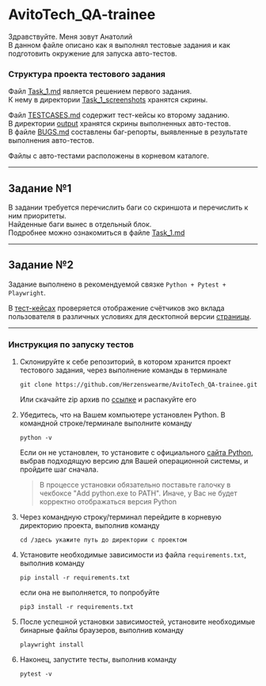 # AvitoTech_QA-trainee

Здравствуйте. Меня зовут Анатолий  
В данном файле описано как я выполнял тестовые задания и как подготовить окружение для запуска авто-тестов.

### Структура проекта тестового задания
Файл [Task_1.md](./Task_1.md) является решением первого задания.  
К нему в директории [Task_1_screenshots](./Task_1_screenshots) хранятся скрины.  

Файл [TESTCASES.md](./TESTCASES.md) содержит тест-кейсы ко второму заданию.  
В директории [output](./output) хранятся скрины выполненных авто-тестов.  
В файле [BUGS.md](./BUGS.md) составлены баг-репорты, выявленные в результате выполнения авто-тестов.  

Файлы с авто-тестами расположены в корневом каталоге. 

---

## Задание №1

В задании требуется перечислить баги со скриншота и перечислить к ним приоритеты.  
Найденные баги вынес в отдельный блок.  
Подробнее можно ознакомиться в файле [Task_1.md](./Task_1.md)

---

## Задание №2

Задание выполнено в рекомендуемой связке `Python + Pytest + Playwright`.  

В [тест-кейсах](./TESTCASES.md) проверяется отображение счётчиков эко вклада пользователя в различных условиях для десктопной версии [страницы](https://www.avito.ru/avito-care/eco-impact).  


---

### Инструкция по запуску тестов
1. Склонируйте к себе репозиторий, в котором хранится проект тестового задания, через выполнение команды в терминале
    ```
    git clone https://github.com/Herzenswearme/AvitoTech_QA-trainee.git
    ```
    Или скачайте zip архив по [ссылке](https://github.com/Herzenswearme/AvitoTech_QA-trainee/archive/refs/heads/main.zip) и распакуйте его


2. Убедитесь, что на Вашем компьютере установлен Python. В командной строке/терминале выполните команду
    ```
    python -v
    ```  

    Если он не установлен, то установите с официального [сайта Python](https://www.python.org/downloads/), выбрав подходящую версию для Вашей операционной системы, и пройдите шаг сначала.  
    >В процессе установки обязательно поставьте галочку в чекбоксе "Add python.exe to PATH". Иначе, у Вас не будет корректно отображаться версия Python


3. Через командную строку/терминал перейдите в корневую директорию проекта, выполнив команду
   ```
   cd /здесь укажите путь до директории с проектом
   ```


4. Установите необходимые зависимости из файла `requirements.txt`, выполнив команду  
   ```
   pip install -r requirements.txt
   ```
   если она не выполняется, то попробуйте
   ```
   pip3 install -r requirements.txt
   ```


5. После успешной установки зависимостей, установите необходимые бинарные файлы браузеров, выполнив команду
   ```
   playwright install
   ```
   

6. Наконец, запустите тесты, выполнив команду  
   ```
   pytest -v
   ```
